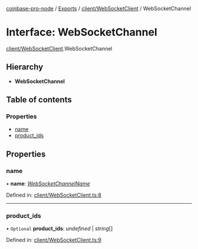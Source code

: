[coinbase-pro-node](../../README.md) / [Exports](../../modules.md) / [client/WebSocketClient](../../modules/client_websocketclient.md) / WebSocketChannel

# Interface: WebSocketChannel

[client/WebSocketClient](../../modules/client_websocketclient.md).WebSocketChannel

## Hierarchy

- **WebSocketChannel**

## Table of contents

### Properties

- [name](websocketclient.websocketchannel.md#name)
- [product_ids](websocketclient.websocketchannel.md#product_ids)

## Properties

### name

• **name**: [_WebSocketChannelName_](../../enums/client/websocketclient.websocketchannelname.md)

Defined in: [client/WebSocketClient.ts:8](https://github.com/bennycode/coinbase-pro-node/blob/3350621/src/client/WebSocketClient.ts#L8)

---

### product_ids

• `Optional` **product_ids**: _undefined_ \| _string_[]

Defined in: [client/WebSocketClient.ts:9](https://github.com/bennycode/coinbase-pro-node/blob/3350621/src/client/WebSocketClient.ts#L9)
